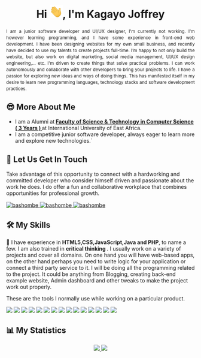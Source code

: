 <div align="center">
<h1 align="center">Hi <img width="35" src="https://github.com/1999AZZAR/1999AZZAR/blob/main/resources/img/waving.gif">, I'm Kagayo Joffrey</h1>
  <p align="justify">
  <small>
  I am a junior software developer and UI/UX designer, I'm currently not working. I'm however learning programming, and I have some experience in front-end web development.
  I have been designing websites for my own small business, and recently have decided to use my talents to create projects full-time. I’m happy to not only build the website, but also work on digital marketing, social media management, UI/UX design engineering,... etc.
  I'm driven to create things that solve practical problems. I can work autonomously and collaborate with other developers to bring your projects to life.
  I have a passion for exploring new ideas and ways of doing things. This has manifested itself in my desire to learn new programming languages, technology stacks and software development practices. <br/>
  </small>
</p>
</div>

## 😎  More About Me
- I am a Alumni at<b> <a href="https://iuea.ac.ug/Graduation/sitepad-data/uploads//2022/06/GradLists-2019.pdf" target="_blank" rel="noopener noreferrer">
      Faculty of Science & Technology in Computer Science ( 3 Years ) 
      </a> </b>  at International University of East Africa.
- I am a competitive junior software developer, always eager to learn more and explore new technologies.`

<div>
    <h2 align="left">🤙 Let Us Get In Touch</h2>
    <p>
    Take advantage of this opportunity to connect with a hardworking and committed developer who consider himself driven and passionate about the work he does. I do offer a fun and collaborative workplace that combines opportunities for professional growth.
    </p>
    <p align="left">
      <a href="mailto:kagayojoffre@gmail.com" target="_blank" rel="noopener noreferrer">
        <img align="center" src="https://img.shields.io/badge/gmail-EA4335.svg?style=for-the-badge&logo=gmail&logoColor=white" alt="bashombe" height="30"/>
      </a>    <a href="https://twitter.com/kagayoJoffre" target="_blank" rel="noopener noreferrer">
        <img align="center" src="https://ik.imagekit.io/ntavigwa/icons/twitter_rA-qG_QIF.svg?ik-sdk-version=javascript-1.4.3&updatedAt=1664726046532" alt="bashombe" height="30"/>
      </a>  <a href="https://www.linkedin.com/in/joffreykagayo/" target="_blank" rel="noopener noreferrer">
        <img align="center" src="https://ik.imagekit.io/ntavigwa/icons/linkedin_UQLSbTWD7.svg?ik-sdk-version=javascript-1.4.3&updatedAt=1664726040292" alt="bashombe" height="30"/>
      </a>
    </p>
</div>


## 🛠️ My Skills

🚀 I have experience in <b>HTML5,CSS,JavaScript,Java and PHP</b>, to name a few. I am also trained in <b>critical thinking </b>. 
I usually work on a variety of projects and cover all domains. On one hand you will have web-based apps, on the other hand perhaps you need to write logic for your application or connect a third party service to it.
I will be doing all the programming related to the project. It could be anything from Blogging, creating back-end example website, Admin dashboard and other tweaks to make the project work out properly.

These are the tools I normally use while working on a particular product.

   <img width="30px" src="https://ik.imagekit.io/ntavigwa/icons/javascript_8zDHZvpCY.svg?ik-sdk-version=javascript-1.4.3&updatedAt=1664726038570" />      <img width="30px" src="https://ik.imagekit.io/ntavigwa/icons/whatsapp_qKE_ljb_O.svg?ik-sdk-version=javascript-1.4.3&updatedAt=1664726044694" />  <img width="30px" src="https://ik.imagekit.io/ntavigwa/icons/youtube_YDWwji82s.svg?ik-sdk-version=javascript-1.4.3&updatedAt=1664726044661" />  <img width="30px" src="https://ik.imagekit.io/ntavigwa/icons/vscode_XnAYt-R1L.svg?ik-sdk-version=javascript-1.4.3&updatedAt=1664726044583" />    <img width="30px" src="https://ik.imagekit.io/ntavigwa/icons/twitter_rA-qG_QIF.svg?ik-sdk-version=javascript-1.4.3&updatedAt=1664726046532" />      <img width="30px" src="https://ik.imagekit.io/ntavigwa/icons/tiktok_X8Mu3u4fG.svg?ik-sdk-version=javascript-1.4.3&updatedAt=1664726043006" />                   <img width="30px" src="https://ik.imagekit.io/ntavigwa/icons/mysql_7aw_gxj89h.svg?ik-sdk-version=javascript-1.4.3&updatedAt=1664726040578" />      <img width="30px" src="https://ik.imagekit.io/ntavigwa/icons/linkedin_UQLSbTWD7.svg?ik-sdk-version=javascript-1.4.3&updatedAt=1664726040292" />       <img width="30px" src="https://ik.imagekit.io/ntavigwa/icons/git_oh9wcf4VZ.svg?ik-sdk-version=javascript-1.4.3&updatedAt=1664726038525" />  <img width="30px" src="https://ik.imagekit.io/ntavigwa/icons/java__WIt7Ze3v.svg?ik-sdk-version=javascript-1.4.3&updatedAt=1664726038463" />   <img width="30px" src="https://ik.imagekit.io/ntavigwa/icons/figma_XaLkE_ZjJ.svg?ik-sdk-version=javascript-1.4.3&updatedAt=1664726036834" />   <img width="30px" src="https://ik.imagekit.io/ntavigwa/icons/github_P444n1ukx.svg?ik-sdk-version=javascript-1.4.3&updatedAt=1664726036796" />   <img width="30px" src="https://ik.imagekit.io/ntavigwa/icons/bootstrap_M8Wo5YfDA.svg?ik-sdk-version=javascript-1.4.3&updatedAt=1664726036570" />  <img width="30px" src="https://ik.imagekit.io/ntavigwa/icons/firebase_FSCaGjDe5.svg?ik-sdk-version=javascript-1.4.3&updatedAt=1664726036508" />  <img width="80px" src="https://ik.imagekit.io/ntavigwa/icons/godaddy_2NHeHhm5sC.svg?ik-sdk-version=javascript-1.4.3&updatedAt=1664726039304"/>
<br/>
  <div>
    <h2 align="left"> 📊 My Statistics </h2>
        <p align="center">
          <a href="https://github.com/kagayo/">
          <img width="49.5%" src="https://github-readme-stats.vercel.app/api?username=kagayo&show_icons=true&theme=white&hide_border=true" />
          <img width="49.5%" src="https://github-readme-streak-stats.herokuapp.com/?user=kagayo&theme=white&hide_border=true" />
          </a>
       </p>
     <br>
  </div>    
